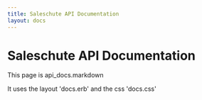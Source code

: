 ```yaml
---
title: Saleschute API Documentation
layout: docs
---
```


Saleschute API Documentation
============================

<div class="container">
This page is api_docs.markdown

It uses the layout 'docs.erb'
and the css 'docs.css'

</div>